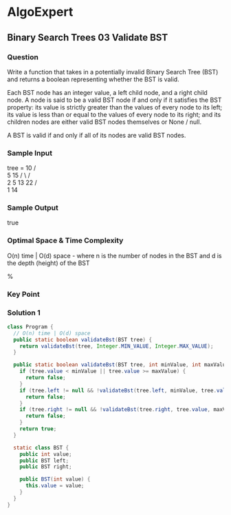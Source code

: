 # AlgoExpert

## Binary Search Trees 03 Validate BST

### Question

Write a function that takes in a potentially invalid Binary Search Tree (BST) and returns a boolean representing whether the BST is valid.

Each BST node has an integer value, a left child node, and a right child node. A node is said to be a valid BST node if and only if it satisfies the BST property: its value is strictly greater than the values of every node to its left; its value is less than or equal to the values of every node to its right; and its children nodes are either valid BST nodes themselves or None / null.

A BST is valid if and only if all of its nodes are valid BST nodes.

### Sample Input

tree =   10
       /     \
      5      15
    /   \   /   \
   2     5 13   22
 /           \
1            14

### Sample Output

true

### Optimal Space & Time Complexity

O(n) time | O(d) space - where n is the number of nodes in the BST and d is the depth (height) of the BST

%

### Key Point

### Solution 1

```java
class Program {
  // O(n) time | O(d) space
  public static boolean validateBst(BST tree) {
    return validateBst(tree, Integer.MIN_VALUE, Integer.MAX_VALUE);
  }

  public static boolean validateBst(BST tree, int minValue, int maxValue) {
    if (tree.value < minValue || tree.value >= maxValue) {
      return false;
    }
    if (tree.left != null && !validateBst(tree.left, minValue, tree.value)) {
      return false;
    }
    if (tree.right != null && !validateBst(tree.right, tree.value, maxValue)) {
      return false;
    }
    return true;
  }

  static class BST {
    public int value;
    public BST left;
    public BST right;

    public BST(int value) {
      this.value = value;
    }
  }
}

```
